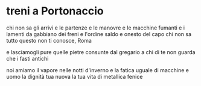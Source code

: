 # treni a Portonaccio

chi non sa gli arrivi e le partenze
e le manovre e le macchine fumanti
e i lamenti da gabbiano dei freni
e l'ordine saldo e onesto del capo
chi non sa tutto questo
non ti conosce, Roma

e lasciamogli pure quelle pietre
consunte dal gregario
a chi di te non guarda
che i fasti antichi

noi amiamo il vapore nelle notti d'inverno
e la fatica uguale di macchine e uomo
la dignità tua nuova
la tua vita di metallica fenice
